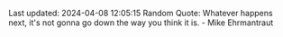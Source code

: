 Last updated: 2024-04-08 12:05:15
Random Quote: Whatever happens next, it's not gonna go down the way you think it is. - Mike Ehrmantraut